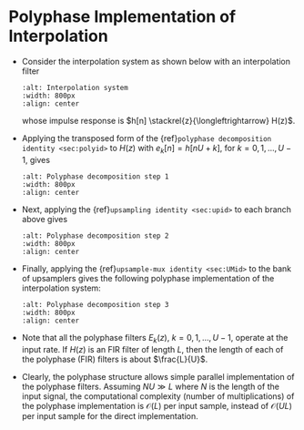 # Polyphase Implementation of Interpolation
* Consider the interpolation system as shown below with an interpolation filter

  ```{image} ../figs/polyU1.jpg 
  :alt: Interpolation system
  :width: 800px 
  :align: center 
  ```
  whose impulse response is $h[n] \stackrel{z}{\longleftrightarrow}
  H(z)$.
  

* Applying the transposed form of the {ref}`polyphase decomposition identity <sec:polyid>` to
  $H(z)$ with $e_k[n] = h[nU+k]$, for $k=0,1,\ldots, U-1$, gives
  ```{image} ../figs/polyU2.jpg 
  :alt: Polyphase decomposition step 1
  :width: 800px 
  :align: center 
  ```

* Next, applying the {ref}`upsampling identity <sec:upid>` to each
  branch above gives
  ```{image} ../figs/polyU3.jpg 
  :alt: Polyphase decomposition step 2
  :width: 800px 
  :align: center 
  ```

* Finally, applying the {ref}`upsample-mux identity <sec:UMid>` to the bank
  of upsamplers gives the following polyphase implementation of the
  interpolation system:
  ```{image} ../figs/polyU4.jpg 
  :alt: Polyphase decomposition step 3
  :width: 800px 
  :align: center 
  ```

* Note that all the polyphase filters $E_k(z)$, $k=0,1,\ldots, U-1$,
  operate at the input rate. If $H(z)$ is an FIR filter of length $L$,
  then the length of each of the polyphase (FIR) filters is about
  $\frac{L}{U}$. 

* Clearly, the polyphase structure allows simple parallel
  implementation of the polyphase filters. Assuming $NU \gg L$ where
  $N$ is the length of the input signal, the computational complexity
  (number of multiplications) of the polyphase implementation is
  $\mathcal{O}(L)$ per input sample, instead of $\mathcal{O}(UL)$ per
  input sample for the direct implementation.
